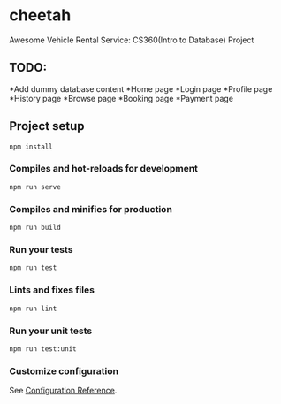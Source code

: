 # cheetah

Awesome Vehicle Rental Service: CS360(Intro to Database) Project

## TODO:
*Add dummy database content
*Home page
*Login page
*Profile page
  *History page
*Browse page
*Booking page
*Payment page




## Project setup
```
npm install
```

### Compiles and hot-reloads for development
```
npm run serve
```

### Compiles and minifies for production
```
npm run build
```

### Run your tests
```
npm run test
```

### Lints and fixes files
```
npm run lint
```

### Run your unit tests
```
npm run test:unit
```

### Customize configuration
See [Configuration Reference](https://cli.vuejs.org/config/).
